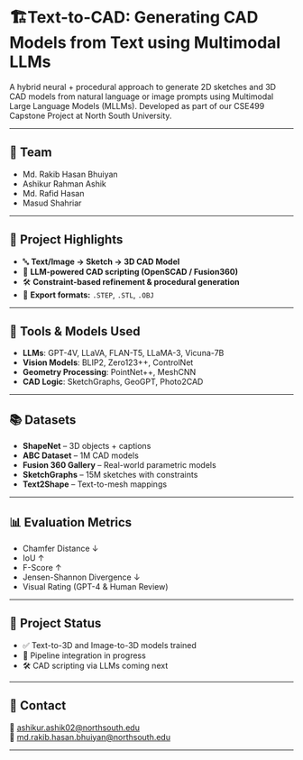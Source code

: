 # 🏗️Text-to-CAD: Generating CAD Models from Text using Multimodal LLMs

A hybrid neural + procedural approach to generate 2D sketches and 3D CAD models from natural language or image prompts using Multimodal Large Language Models (MLLMs). Developed as part of our CSE499 Capstone Project at North South University.

---

## 👥 Team 

- Md. Rakib Hasan Bhuiyan  
- Ashikur Rahman Ashik  
- Md. Rafid Hasan  
- Masud Shahriar  

---

## 🚀 Project Highlights

- 🔤 **Text/Image → Sketch → 3D CAD Model**
- 🧠 **LLM-powered CAD scripting (OpenSCAD / Fusion360)**
- 🛠️ **Constraint-based refinement & procedural generation**
- 💾 **Export formats:** `.STEP`, `.STL`, `.OBJ`

---

## 🔧 Tools & Models Used

- **LLMs**: GPT-4V, LLaVA, FLAN-T5, LLaMA-3, Vicuna-7B  
- **Vision Models**: BLIP2, Zero123++, ControlNet  
- **Geometry Processing**: PointNet++, MeshCNN  
- **CAD Logic**: SketchGraphs, GeoGPT, Photo2CAD  

---

## 📚 Datasets

- **ShapeNet** – 3D objects + captions  
- **ABC Dataset** – 1M CAD models  
- **Fusion 360 Gallery** – Real-world parametric models  
- **SketchGraphs** – 15M sketches with constraints  
- **Text2Shape** – Text-to-mesh mappings  

---

## 📊 Evaluation Metrics

- Chamfer Distance ↓  
- IoU ↑  
- F-Score ↑  
- Jensen-Shannon Divergence ↓  
- Visual Rating (GPT-4 & Human Review)

---

## 🧪 Project Status

- ✅ Text-to-3D and Image-to-3D models trained  
- 🔄 Pipeline integration in progress  
- 🛠️ CAD scripting via LLMs coming next

---

## 📩 Contact

📧 ashikur.ashik02@northsouth.edu <br>
📧 md.rakib.hasan.bhuiyan@northsouth.edu 


---



